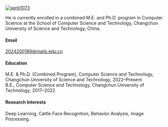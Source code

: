 

[![senli1073](https://img.shields.io/badge/senli1073-github-blue?logo=github)](https://github.com/nainsheng)

He is currently enrolled in a combined M.E. and Ph.D. program in Computer Science at the School of Computer Science and Technology, Changchun University of Science and Technology, China.

#### Email
2024200189@mails.edu.cn

#### Education
M.E. & Ph.D. (Combined Program), Computer Science and Technology, Changchun University of Science and Technology, 2022–Present\
B.E., Computer Science and Technology, Changchun University of Technology, 2017–2022

#### Research Interests
Deep Learning, Cattle Face Recognition, Behavior Analysis, Image Processing.

